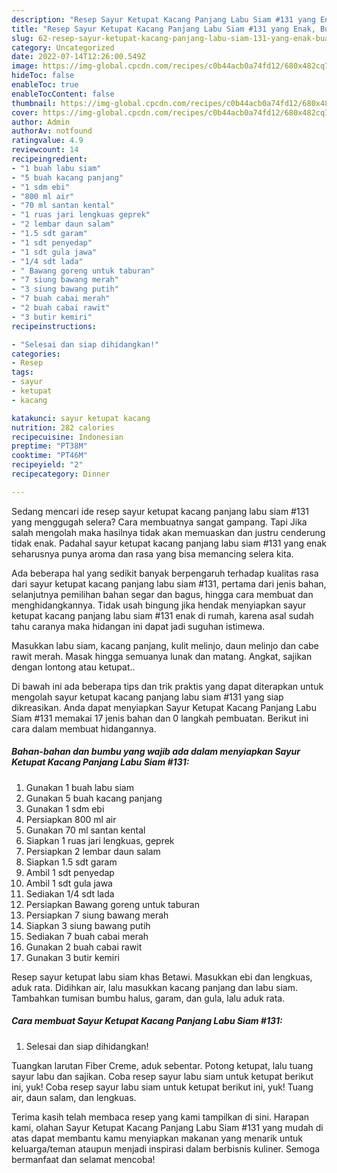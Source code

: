 ```yaml
---
description: "Resep Sayur Ketupat Kacang Panjang Labu Siam #131 yang Enak, Buat Buka Puasa}"
title: "Resep Sayur Ketupat Kacang Panjang Labu Siam #131 yang Enak, Buat Buka Puasa}"
slug: 62-resep-sayur-ketupat-kacang-panjang-labu-siam-131-yang-enak-buat-buka-puasa
category: Uncategorized
date: 2022-07-14T12:26:00.549Z
image: https://img-global.cpcdn.com/recipes/c0b44acb0a74fd12/680x482cq70/sayur-ketupat-kacang-panjang-labu-siam-131-foto-resep-utama.jpg
hideToc: false
enableToc: true
enableTocContent: false
thumbnail: https://img-global.cpcdn.com/recipes/c0b44acb0a74fd12/680x482cq70/sayur-ketupat-kacang-panjang-labu-siam-131-foto-resep-utama.jpg
cover: https://img-global.cpcdn.com/recipes/c0b44acb0a74fd12/680x482cq70/sayur-ketupat-kacang-panjang-labu-siam-131-foto-resep-utama.jpg
author: Admin
authorAv: notfound
ratingvalue: 4.9
reviewcount: 14
recipeingredient:
- "1 buah labu siam"
- "5 buah kacang panjang"
- "1 sdm ebi"
- "800 ml air"
- "70 ml santan kental"
- "1 ruas jari lengkuas geprek"
- "2 lembar daun salam"
- "1.5 sdt garam"
- "1 sdt penyedap"
- "1 sdt gula jawa"
- "1/4 sdt lada"
- " Bawang goreng untuk taburan"
- "7 siung bawang merah"
- "3 siung bawang putih"
- "7 buah cabai merah"
- "2 buah cabai rawit"
- "3 butir kemiri"
recipeinstructions:

- "Selesai dan siap dihidangkan!"
categories:
- Resep
tags:
- sayur
- ketupat
- kacang

katakunci: sayur ketupat kacang 
nutrition: 282 calories
recipecuisine: Indonesian
preptime: "PT38M"
cooktime: "PT46M"
recipeyield: "2"
recipecategory: Dinner

---
```



Sedang mencari ide resep sayur ketupat kacang panjang labu siam #131 yang menggugah selera? Cara membuatnya sangat gampang. Tapi Jika salah mengolah maka hasilnya tidak akan memuaskan dan justru cenderung tidak enak. Padahal sayur ketupat kacang panjang labu siam #131 yang enak seharusnya punya aroma dan rasa yang bisa memancing selera kita.


Ada beberapa hal yang sedikit banyak berpengaruh terhadap kualitas rasa dari sayur ketupat kacang panjang labu siam #131, pertama dari jenis bahan, selanjutnya pemilihan bahan segar dan bagus, hingga cara membuat dan menghidangkannya. Tidak usah bingung jika hendak menyiapkan sayur ketupat kacang panjang labu siam #131 enak di rumah, karena asal sudah tahu caranya maka hidangan ini dapat jadi suguhan istimewa.

Masukkan labu siam, kacang panjang, kulit melinjo, daun melinjo dan cabe rawit merah. Masak hingga semuanya lunak dan matang. Angkat, sajikan dengan lontong atau ketupat..


Di bawah ini ada beberapa tips dan trik praktis yang dapat diterapkan untuk mengolah sayur ketupat kacang panjang labu siam #131 yang siap dikreasikan. Anda dapat menyiapkan Sayur Ketupat Kacang Panjang Labu Siam #131 memakai 17 jenis bahan dan 0 langkah pembuatan. Berikut ini cara dalam membuat hidangannya.

<!--inarticleads1-->

##### Bahan-bahan dan bumbu yang wajib ada dalam menyiapkan Sayur Ketupat Kacang Panjang Labu Siam #131:

1. Gunakan 1 buah labu siam
1. Gunakan 5 buah kacang panjang
1. Gunakan 1 sdm ebi
1. Persiapkan 800 ml air
1. Gunakan 70 ml santan kental
1. Siapkan 1 ruas jari lengkuas, geprek
1. Persiapkan 2 lembar daun salam
1. Siapkan 1.5 sdt garam
1. Ambil 1 sdt penyedap
1. Ambil 1 sdt gula jawa
1. Sediakan 1/4 sdt lada
1. Persiapkan  Bawang goreng untuk taburan
1. Persiapkan 7 siung bawang merah
1. Siapkan 3 siung bawang putih
1. Sediakan 7 buah cabai merah
1. Gunakan 2 buah cabai rawit
1. Gunakan 3 butir kemiri


Resep sayur ketupat labu siam khas Betawi. Masukkan ebi dan lengkuas, aduk rata. Didihkan air, lalu masukkan kacang panjang dan labu siam. Tambahkan tumisan bumbu halus, garam, dan gula, lalu aduk rata. 

<!--inarticleads2-->

##### Cara membuat Sayur Ketupat Kacang Panjang Labu Siam #131:


1. Selesai dan siap dihidangkan!

Tuangkan larutan Fiber Creme, aduk sebentar. Potong ketupat, lalu tuang sayur labu dan sajikan. Coba resep sayur labu siam untuk ketupat berikut ini, yuk! Coba resep sayur labu siam untuk ketupat berikut ini, yuk! Tuang air, daun salam, dan lengkuas. 

Terima kasih telah membaca resep yang kami tampilkan di sini. Harapan kami, olahan Sayur Ketupat Kacang Panjang Labu Siam #131 yang mudah di atas dapat membantu kamu menyiapkan makanan yang menarik untuk keluarga/teman ataupun menjadi inspirasi dalam berbisnis kuliner. Semoga bermanfaat dan selamat mencoba!
